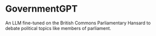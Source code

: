 # GovernmentGPT
An LLM fine-tuned on the British Commons Parliamentary Hansard to debate political topics like members of parliament.
